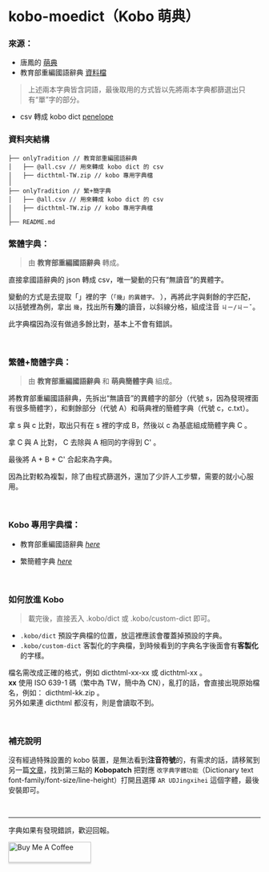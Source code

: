 # kobo-moedict（Kobo 萌典）


### 來源：
* 唐鳳的 [萌典](https://github.com/g0v/moedict-webkit)
* 教育部重編國語辭典 [資料檔](https://github.com/g0v/moedict-data)

> 上述兩本字典皆含詞語，最後取用的方式皆以先將兩本字典都篩選出只有“單”字的部分。

* csv 轉成 kobo dict [penelope](https://github.com/pettarin/penelope)

### 資料夾結構
```
├── onlyTradition // 教育部重編國語辭典
│   ├── @all.csv // 用來轉成 kobo dict 的 csv
│   ├── dicthtml-TW.zip // kobo 專用字典檔
│  
├── onlyTradition // 繁+簡字典
│   ├── @all.csv // 用來轉成 kobo dict 的 csv
│   ├── dicthtml-TW.zip // kobo 專用字典檔
│  
├── README.md
```


### 繁體字典：
> 由 **教育部重編國語辭典** 轉成。

直接拿國語辭典的 json 轉成 csv，唯一變動的只有“無讀音”的異體字。

變動的方式是去提取「」裡的字（`「幾」的異體字。` ），再將此字與剩餘的字匹配，以括號裡為例，拿出 `幾`，找出所有**幾**的讀音，以斜線分格，組成注音 `ㄐㄧ/ㄐㄧˇ`。

此字典檔因為沒有做過多餘比對，基本上不會有錯誤。

<br>

### 繁體+簡體字典：
> 由 **教育部重編國語辭典** 和 **萌典簡體字典** 組成。

將教育部重編國語辭典，先拆出“無讀音”的異體字的部分（代號 s，因為發現裡面有很多簡體字），和剩餘部分（代號 A）和萌典裡的簡體字典（代號 c，c.txt）。

拿 s 與 c 比對，取出只有在 s 裡的字成 B，然後以 c 為基底組成簡體字典 C 。

拿 C 與 A 比對， C 去除與 A 相同的字得到 C' 。 

最後將 A + B + C' 合起來為字典。

因為比對較為複製，除了由程式篩選外，還加了少許人工步驟，需要的就小心服用。

<br>

### Kobo 專用字典檔：

* 教育部重編國語辭典 [*here*](https://github.com/hsuan9522/kobo-moedict/blob/master/onlyTradition/dicthtml-TW.zip)

* 繁簡體字典 [*here*](https://github.com/hsuan9522/kobo-moedict/blob/master/tranditionNsimple/dicthtml-TW.zip)

<br>

### 如何放進 Kobo

> 載完後，直接丟入 .kobo/dict 或 .kobo/custom-dict 即可。

* `.kobo/dict` 預設字典檔的位置，放這裡應該會覆蓋掉預設的字典。
* `.kobo/custom-dict` 客製化的字典檔，到時候看到的字典名字後面會有**客製化**的字樣。

檔名需改成正確的格式，例如 dicthtml-xx-xx 或 dicthtml-xx 。  
**xx** 使用 ISO 639-1 碼（繁中為 TW，簡中為 CN），亂打的話，會直接出現原始檔名，例如： dicthtml-kk.zip 。  
另外如果連 dicthtml 都沒有，則是會讀取不到。

<br>

### 補充說明
沒有經過特殊設置的 kobo 裝置，是無法看到**注音符號**的，有需求的話，請移駕到另一篇[文章](https://medium.com/@hsuan9522/kobo-reader-plugin-300eda218441)，找到第三點的 **Kobopatch** 把對應 `改字典字體功能`（Dictionary text font-family/font-size/line-height）打開且選擇 `AR UDJingxihei` 這個字體，最後安裝即可。

<br>

---

字典如果有發現錯誤，歡迎回報。

<a href="https://www.buymeacoffee.com/hsuan" target="_blank"><img src="https://cdn.buymeacoffee.com/buttons/v2/default-yellow.png" alt="Buy Me A Coffee" style="height: 41px !important;width: 165px !important;box-shadow: 0px 3px 2px 0px rgba(190, 190, 190, 0.5) !important;-webkit-box-shadow: 0px 3px 2px 0px rgba(190, 190, 190, 0.5) !important;" ></a>

